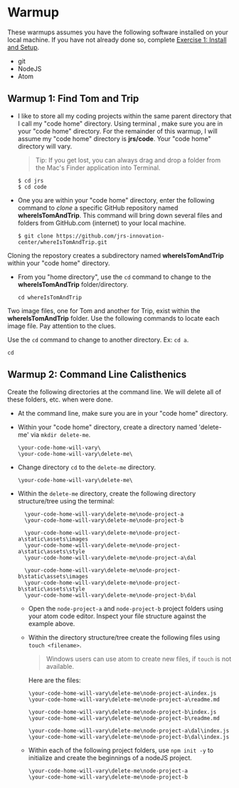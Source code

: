 # Warmup

These warmups assumes you have the following software installed on your local machine.  If you have not already done so, complete [Exercise 1: Install and Setup](/intro/1).

- git
- NodeJS
- Atom

## Warmup 1: Find Tom and Trip

- I like to store all my coding projects within the same parent directory that I call my "code home" directory.  Using terminal , make sure you are in your "code home" directory. For the remainder of this warmup, I will assume my "code home" directory is **jrs/code**.  Your "code home" directory will vary.  

  > Tip:  If you get lost, you can always drag and drop a folder from the Mac's Finder application into Terminal.

  ```
  $ cd jrs
  $ cd code
  ```

- One you are within your "code home" directory, enter the following command to _clone_ a specific GitHub repository named **whereIsTomAndTrip**.  This command will bring down several files and folders from GitHub.com (internet) to your local machine.  

  ```
  $ git clone https://github.com/jrs-innovation-center/whereIsTomAndTrip.git
  ```

Cloning the repostory creates a subdirectory named **whereIsTomAndTrip**  within your "code home" directory.

- From you "home directory", use the `cd` command to change to the **whereIsTomAndTrip** folder/directory.

  ```
  cd whereIsTomAndTrip
  ```

Two image files, one for Tom and another for Trip, exist within the  **whereIsTomAndTrip** folder.  Use the following commands to locate each image file. Pay attention to the clues.

Use the `cd` command to change to another directory.  Ex: `cd a`.

```
cd  
```


## Warmup 2: Command Line Calisthenics

Create the following directories at the command line.  We will delete all of these folders, etc. when were done.

- At the command line, make sure you are in your "code home" directory.
- Within your "code home" directory, create a directory named 'delete-me' via `mkdir delete-me`.

  ```
  \your-code-home-will-vary\
  \your-code-home-will-vary\delete-me\
  ```
- Change directory `cd` to the `delete-me` directory.

  ```
  \your-code-home-will-vary\delete-me\
  ```

- Within the `delete-me` directory, create the following directory structure/tree using the terminal:

  ```
    \your-code-home-will-vary\delete-me\node-project-a
    \your-code-home-will-vary\delete-me\node-project-b

    \your-code-home-will-vary\delete-me\node-project-a\static\assets\images
    \your-code-home-will-vary\delete-me\node-project-a\static\assets\style
    \your-code-home-will-vary\delete-me\node-project-a\dal

    \your-code-home-will-vary\delete-me\node-project-b\static\assets\images
    \your-code-home-will-vary\delete-me\node-project-b\static\assets\style
    \your-code-home-will-vary\delete-me\node-project-b\dal
  ```
  - Open the `node-project-a` and `node-project-b` project folders using your atom code editor.  Inspect your file structure against the example above.

  - Within the directory structure/tree create the following files using `touch <filename>`.  

    > Windows users can use atom to create new files, if `touch` is not available.

    Here are the files:

    ```
    \your-code-home-will-vary\delete-me\node-project-a\index.js
    \your-code-home-will-vary\delete-me\node-project-a\readme.md

    \your-code-home-will-vary\delete-me\node-project-b\index.js
    \your-code-home-will-vary\delete-me\node-project-b\readme.md

    \your-code-home-will-vary\delete-me\node-project-a\dal\index.js
    \your-code-home-will-vary\delete-me\node-project-b\dal\index.js
    ```

  - Within each of the following project folders, use `npm init -y` to initialize and create the beginnings of a nodeJS project.

    ```
    \your-code-home-will-vary\delete-me\node-project-a
    \your-code-home-will-vary\delete-me\node-project-b
    ```
